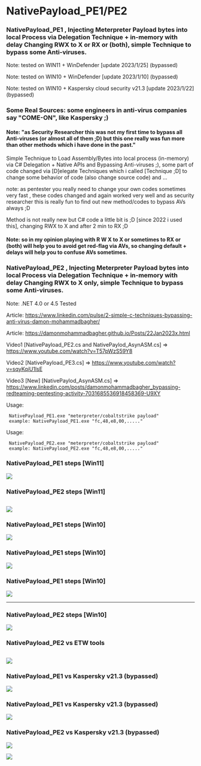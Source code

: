 
# NativePayload_PE1/PE2
### NativePayload_PE1 , Injecting Meterpreter Payload bytes into local Process via Delegation Technique + in-memory with delay Changing RWX to X or RX or (both), simple Technique to bypass some Anti-viruses.

Note: tested on WIN11 + WinDefender [update 2023/1/25] (bypassed)

Note: tested on WIN10 + WinDefender [update 2023/1/10] (bypassed)

Note: tested on WIN10 + Kaspersky cloud security v21.3 [update 2023/1/22] (bypassed)

### Some Real Sources: some engineers in anti-virus companies say "COME-ON", like Kaspersky ;)

#### Note: "as Security Researcher this was not my first time to bypass all Anti-viruses (or almost all of them ;D) but this one really was fun more than other methods which i have done in the past."

Simple Technique to Load Assembly/Bytes into local process (in-memory) via C# Delegation + Native APIs and Bypassing Anti-viruses ;), some part of code changed via [D]elegate Techniques which i called [Technique ;D] to change some behavior of code (also change source code) and ... 

note: as pentester you really need to change your own codes sometimes very fast , these codes changed and again worked very well and as security researcher this is really fun to find out new method/codes to bypass AVs always ;D

Method is not really new but C# code a little bit is ;D [since 2022 i used this], changing RWX to X and after 2 min to RX ;D 

#### Note: so in my opinion playing with R W X to X or sometimes to RX or (both) will help you to avoid get red-flag via AVs, so changing default + delays will help you to confuse AVs sometimes.

### NativePayload_PE2 , Injecting Meterpreter Payload bytes into local Process via Delegation Technique + in-memory with delay Changing RWX to X only, simple Technique to bypass some Anti-viruses.

Note: .NET 4.0 or 4.5 Tested

Article: https://www.linkedin.com/pulse/2-simple-c-techniques-bypassing-anti-virus-damon-mohammadbagher/

Article: https://damonmohammadbagher.github.io/Posts/22Jan2023x.html

Video1 [NativePayload_PE2.cs and NativePaylod_AsynASM.cs] => https://www.youtube.com/watch?v=T57pWzS59Y8 

Video2 [NativePayload_PE3.cs] => https://www.youtube.com/watch?v=sqyKqiU1lsE

Video3 [New] [NativePaylod_AsynASM.cs] => https://www.linkedin.com/posts/damonmohammadbagher_bypassing-redteaming-pentesting-activity-7031685536918458369-U9XY


Usage: 
    
     NativePayload_PE1.exe "meterpreter/cobaltstrike payload"
     example: NativePayload_PE1.exe "fc,48,e8,00,....."
     
Usage: 
    
     NativePayload_PE2.exe "meterpreter/cobaltstrike payload"
     example: NativePayload_PE2.exe "fc,48,e8,00,....."     


### NativePayload_PE1 steps [Win11]
   ![](https://github.com/DamonMohammadbagher/NativePayload_PE1/blob/main/pic/W11_1.png)
   
### NativePayload_PE2 steps [Win11]
   ![](https://github.com/DamonMohammadbagher/NativePayload_PE1/blob/main/pic/W11_2.png)   
---------------------------
### NativePayload_PE1 steps [Win10]
   ![](https://github.com/DamonMohammadbagher/NativePayload_PE1/blob/main/pic/_x1.png)
   
### NativePayload_PE1 steps [Win10]
   ![](https://github.com/DamonMohammadbagher/NativePayload_PE1/blob/main/pic/_x2.png)
   
### NativePayload_PE1 steps [Win10]
   ![](https://github.com/DamonMohammadbagher/NativePayload_PE1/blob/main/pic/_x3.png)
   
-------------------------   

### NativePayload_PE2 steps [Win10]
   ![](https://github.com/DamonMohammadbagher/NativePayload_PE1/blob/main/pic/pe2.png)   

### NativePayload_PE2 vs ETW tools
   ![](https://github.com/DamonMohammadbagher/NativePayload_PE1/blob/main/pic/pe2_blueteaming_tool.png)   
--------------------------

### NativePayload_PE1 vs Kaspersky v21.3 (bypassed)
   ![](https://github.com/DamonMohammadbagher/NativePayload_PE1/blob/main/pic/kasperskyPE1-1.png)   
   
### NativePayload_PE1 vs Kaspersky v21.3 (bypassed)
   ![](https://github.com/DamonMohammadbagher/NativePayload_PE1/blob/main/pic/kasperskyPE1-2.png)   
   
   ### NativePayload_PE2 vs Kaspersky v21.3 (bypassed)
   ![](https://github.com/DamonMohammadbagher/NativePayload_PE1/blob/main/pic/kasperskyPE2.png)   
<p><a href="https://hits.seeyoufarm.com"><img src="https://hits.seeyoufarm.com/api/count/incr/badge.svg?url=https://github.com/DamonMohammadbagher/NativePayload_PE1/"/></a></p>

